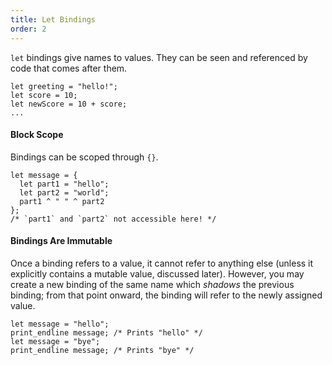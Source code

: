 ```yaml
---
title: Let Bindings
order: 2
---
```


`let` bindings give names to values. They can be seen and referenced by code that comes after them.

```reason
let greeting = "hello!";
let score = 10;
let newScore = 10 + score;
...
```

#### Block Scope

Bindings can be scoped through `{}`.

```reason
let message = {
  let part1 = "hello";
  let part2 = "world";
  part1 ^ " " ^ part2
};
/* `part1` and `part2` not accessible here! */
```

#### Bindings Are Immutable

Once a binding refers to a value, it cannot refer to anything else (unless it
explicitly contains a mutable value, discussed later). However, you may create a
new binding of the same name which *shadows* the previous binding; from that
point onward, the binding will refer to the newly assigned value.

```reason
let message = "hello";
print_endline message; /* Prints "hello" */
let message = "bye";
print_endline message; /* Prints "bye" */
```
